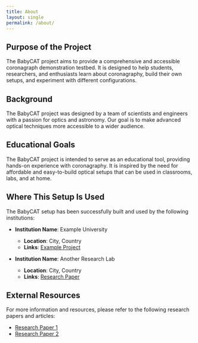 ```yaml
---
title: About
layout: single
permalink: /about/
---
```


## Purpose of the Project

The BabyCAT project aims to provide a comprehensive and accessible coronagraph demonstration testbed. It is designed to help students, researchers, and enthusiasts learn about coronagraphy, build their own setups, and experiment with different configurations.

## Background

The BabyCAT project was designed by a team of scientists and engineers with a passion for optics and astronomy. Our goal is to make advanced optical techniques more accessible to a wider audience.

## Educational Goals

The BabyCAT project is intended to serve as an educational tool, providing hands-on experience with coronagraphy. It is inspired by the need for affordable and easy-to-build optical setups that can be used in classrooms, labs, and at home.

## Where This Setup Is Used

The BabyCAT setup has been successfully built and used by the following institutions:

- **Institution Name**: Example University
  - **Location**: City, Country
  - **Links**: [Example Project](https://example.com/project)

- **Institution Name**: Another Research Lab
  - **Location**: City, Country
  - **Links**: [Research Paper](https://example.com/research)

## External Resources

For more information and resources, please refer to the following research papers and articles:

- [Research Paper 1](https://example.com/paper1)
- [Research Paper 2](https://example.com/paper2)
